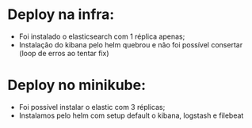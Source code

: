 # Deploy na infra:

- Foi instalado o elasticsearch com 1 réplica apenas;
- Instalação do kibana pelo helm quebrou e não foi possível consertar (loop de erros ao tentar fix)

# Deploy no minikube:

- Foi possível instalar o elastic com 3 réplicas;
- Instalamos pelo helm com setup default o kibana, logstash e filebeat

